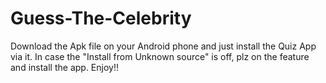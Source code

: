# Guess-The-Celebrity
Download the Apk file on your Android phone and just install the Quiz App via it. In case the "Install from Unknown source" is off, plz on the feature and install the app. Enjoy!!
